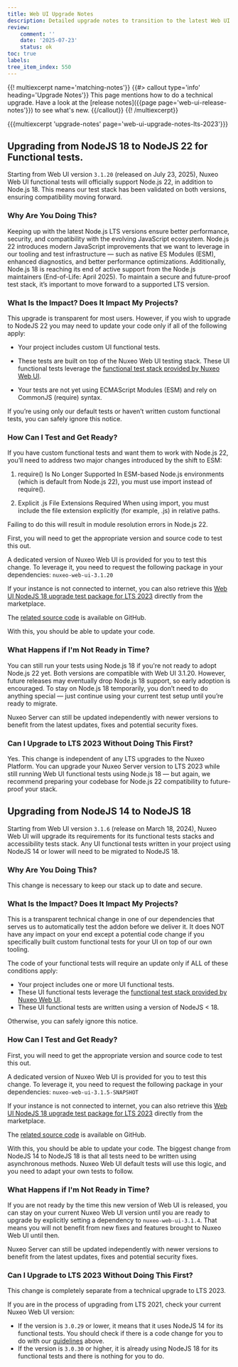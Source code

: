 ```yaml
---
title: Web UI Upgrade Notes
description: Detailed upgrade notes to transition to the latest Web UI version.
review:
    comment: ''
    date: '2025-07-23'
    status: ok
toc: true
labels:
tree_item_index: 550
---
```


{{! multiexcerpt name='matching-notes'}}
{{#> callout type='info' heading='Upgrade Notes'}}
This page mentions how to do a technical upgrade. Have a look at the [release notes]({{page page='web-ui-release-notes'}}) to see what's new.
{{/callout}}
{{! /multiexcerpt}}

{{{multiexcerpt 'upgrade-notes' page='web-ui-upgrade-notes-lts-2023'}}}

## Upgrading from NodeJS 18 to NodeJS 22 for Functional tests.

Starting from Web UI version `3.1.20` (released on July 23, 2025), Nuxeo Web UI functional tests will officially support Node.js 22, in addition to Node.js 18.
This means our test stack has been validated on both versions, ensuring compatibility moving forward.

### Why Are You Doing This?

Keeping up with the latest Node.js LTS versions ensure better performance, security, and compatibility with the evolving JavaScript ecosystem.
Node.js 22 introduces modern JavaScript improvements that we want to leverage in our tooling and test infrastructure — such as native ES Modules (ESM), enhanced diagnostics, and better performance optimizations.
Additionally, Node.js 18 is reaching its end of active support from the Node.js maintainers (End-of-Life: April 2025). To maintain a secure and future-proof test stack, it’s important to move forward to a supported LTS version.

### What Is the Impact? Does It Impact My Projects?

This upgrade is transparent for most users.
However, if you wish to upgrade to NodeJS 22 you may need to update your code only if all of the following apply:

* Your project includes custom UI functional tests.

* These tests are built on top of the Nuxeo Web UI testing stack. These UI functional tests leverage the [functional test stack provided by Nuxeo Web UI](https://github.com/nuxeo/nuxeo-web-ui/tree/maintenance-3.1.x/ftest).

* Your tests are not yet using ECMAScript Modules (ESM) and rely on CommonJS (require) syntax.

If you’re using only our default tests or haven’t written custom functional tests, you can safely ignore this notice.

### How Can I Test and Get Ready?

If you have custom functional tests and want them to work with Node.js 22, you’ll need to address two major changes introduced by the shift to ESM:

1. require() Is No Longer Supported
In ESM-based Node.js environments (which is default from Node.js 22), you must use import instead of require().

2. Explicit .js File Extensions Required
When using import, you must include the file extension explicitly (for example, .js) in relative paths.

Failing to do this will result in module resolution errors in Node.js 22.

First, you will need to get the appropriate version and source code to test this out.

A dedicated version of Nuxeo Web UI is provided for you to test this change. To leverage it, you need to request the following package in your dependencies:
`nuxeo-web-ui-3.1.20`

If your instance is not connected to internet, you can also retrieve this [Web UI NodeJS 18 upgrade test package for LTS 2023](https://connect.nuxeo.com/nuxeo/site/marketplace/package/nuxeo-web-ui?version=3.1.20) directly from the marketplace.

The [related source code](https://github.com/nuxeo/nuxeo-web-ui/releases/tag/v3.1.20) is available on GitHub.

With this, you should be able to update your code.

### What Happens if I'm Not Ready in Time?

You can still run your tests using Node.js 18 if you're not ready to adopt Node.js 22 yet. Both versions are compatible with Web UI 3.1.20.
However, future releases may eventually drop Node.js 18 support, so early adoption is encouraged.
To stay on Node.js 18 temporarily, you don’t need to do anything special — just continue using your current test setup until you’re ready to migrate. 

Nuxeo Server can still be updated independently with newer versions to benefit from the latest updates, fixes and potential security fixes.

### Can I Upgrade to LTS 2023 Without Doing This First?

Yes. This change is independent of any LTS upgrades to the Nuxeo Platform.
You can upgrade your Nuxeo Server version to LTS 2023 while still running Web UI functional tests using Node.js 18 — but again, we recommend preparing your codebase for Node.js 22 compatibility to future-proof your stack.

## Upgrading from NodeJS 14 to NodeJS 18

Starting from Web UI version `3.1.6` (release on March 18, 2024), Nuxeo Web UI will upgrade its requirements for its functional tests stacks and accessibility tests stack. Any UI functional tests written in your project using NodeJS 14 or lower will need to be migrated to NodeJS 18.

### Why Are You Doing This?

This change is necessary to keep our stack up to date and secure.

### What Is the Impact? Does It Impact My Projects?

This is a transparent technical change in one of our dependencies that serves us to automatically test the addon before we deliver it. It does NOT have any impact on your end except a potential code change if you specifically built custom functional tests for your UI on top of our own tooling.

The code of your functional tests will require an update only if ALL of these conditions apply:
* Your project includes one or more UI functional tests.
* These UI functional tests leverage the [functional test stack provided by Nuxeo Web UI](https://github.com/nuxeo/nuxeo-web-ui/tree/maintenance-3.1.x/ftest).
* These UI functional tests are written using a version of NodeJS < 18.

Otherwise, you can safely ignore this notice.

### How Can I Test and Get Ready?

First, you will need to get the appropriate version and source code to test this out.

A dedicated version of Nuxeo Web UI is provided for you to test this change. To leverage it, you need to request the following package in your dependencies:
`nuxeo-web-ui-3.1.5-SNAPSHOT`

If your instance is not connected to internet, you can also retrieve this [Web UI NodeJS 18 upgrade test package for LTS 2023](https://connect.nuxeo.com/nuxeo/site/marketplace/package/nuxeo-web-ui?version=3.1.5-SNAPSHOT) directly from the marketplace.

The [related source code](https://github.com/nuxeo/nuxeo-web-ui/releases/tag/v3.1.5-rc.3) is available on GitHub.

With this, you should be able to update your code. The biggest change from NodeJS 14 to NodeJS 18 is that all tests need to be written using asynchronous methods. Nuxeo Web UI default tests will use this logic, and you need to adapt your own tests to follow.

### What Happens if I'm Not Ready in Time?

If you are not ready by the time this new version of Web UI is released, you can stay on your current Nuxeo Web UI version until you are ready to upgrade by explicitly setting a dependency to `nuxeo-web-ui-3.1.4`. That means you will not benefit from new fixes and features brought to Nuxeo Web UI until then. 

Nuxeo Server can still be updated independently with newer versions to benefit from the latest updates, fixes and potential security fixes.

### Can I Upgrade to LTS 2023 Without Doing This First?

This change is completely separate from a technical upgrade to LTS 2023.

If you are in the process of upgrading from LTS 2021, check your current Nuxeo Web UI version:
- If the version is `3.0.29` or lower, it means that it uses NodeJS 14 for its functional tests. You should check if there is a code change for you to do with our [guidelines](#what-are-the-impacts-does-it-impact-my-projects) above.
- If the version is `3.0.30` or higher, it is already using NodeJS 18 for its functional tests and there is nothing for you to do.


